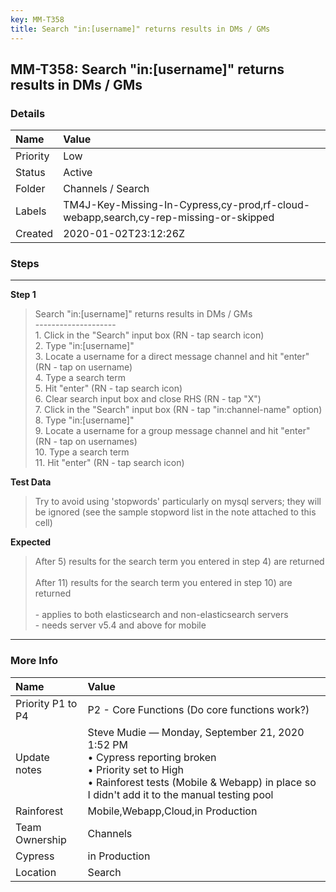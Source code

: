```yaml
---
key: MM-T358
title: Search "in:[username]" returns results in DMs / GMs
---
```


## MM-T358: Search "in:[username]" returns results in DMs / GMs

### Details

| Name     | Value                                                                                |
| :------- | :----------------------------------------------------------------------------------- |
| Priority | Low                                                                                  |
| Status   | Active                                                                               |
| Folder   | Channels / Search                                                                    |
| Labels   | TM4J-Key-Missing-In-Cypress,cy-prod,rf-cloud-webapp,search,cy-rep-missing-or-skipped |
| Created  | 2020-01-02T23:12:26Z                                                                 |

### Steps

<hr/>

**Step 1**

> <article>Search &quot;in:[username]&quot; returns results in DMs / GMs<br />--------------------<br />1. Click in the &quot;Search&quot; input box (RN - tap search icon)<br />2. Type &quot;in:[username]&quot;<br />3. Locate a username for a direct message channel and hit &quot;enter&quot; (RN - tap on username)<br />4. Type a search term <br />5. Hit &quot;enter&quot; (RN - tap search icon)<br />6. Clear search input box and close RHS (RN - tap &quot;X&quot;)<br />7. Click in the &quot;Search&quot; input box (RN - tap &quot;in:channel-name&quot; option)<br />8. Type &quot;in:[username]&quot;<br />9. Locate a username for a group message channel and hit &quot;enter&quot; (RN - tap on usernames)<br />10. Type a search term <br />11. Hit &quot;enter&quot; (RN - tap search icon)</article>

**Test Data**

> <article>Try to avoid using 'stopwords' particularly on mysql servers; they will be ignored (see the sample stopword list in the note attached to this cell)</article>

**Expected**

> <article>After 5) results for the search term you entered in step 4) are returned<br /><br />After 11) results for the search term you entered in step 10) are returned<br /><br />- applies to both elasticsearch and non-elasticsearch servers<br />- needs server v5.4 and above for mobile</article>

<hr/>

### More Info

| Name              | Value                                                                                                                                                                                                             |
| :---------------- | :---------------------------------------------------------------------------------------------------------------------------------------------------------------------------------------------------------------- |
| Priority P1 to P4 | P2 - Core Functions (Do core functions work?)                                                                                                                                                                     |
| Update notes      | Steve Mudie — Monday, September 21, 2020 1:52 PM<br />• Cypress reporting broken<br />• Priority set to High<br />• Rainforest tests (Mobile &amp; Webapp) in place so I didn't add it to the manual testing pool |
| Rainforest        | Mobile,Webapp,Cloud,in Production                                                                                                                                                                                 |
| Team Ownership    | Channels                                                                                                                                                                                                          |
| Cypress           | in Production                                                                                                                                                                                                     |
| Location          | Search                                                                                                                                                                                                            |
